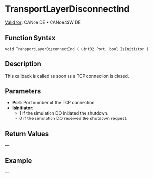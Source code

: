 # TransportLayerDisconnectInd

[Valid for](../../../Shared/FeatureAvailability.md):  CANoe DE • CANoe4SW DE

## Function Syntax

```plaintext
void TransportLayerDisconnectInd ( uint32 Port, bool IsInitiator )
```

## Description

This callback is called as soon as a TCP connection is closed.

## Parameters

- **Port**: Port number of the TCP connection
- **IsInitiator**:
  - 1 if the simulation DO initiated the shutdown.
  - 0 if the simulation DO received the shutdown request.

## Return Values

—

## Example

—
